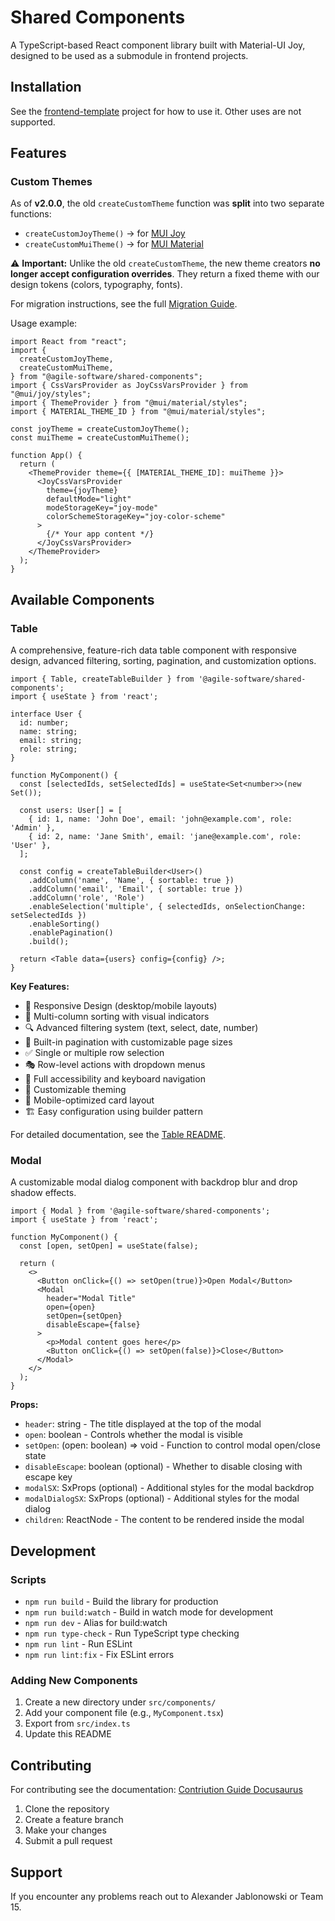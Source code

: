 # Shared Components

A TypeScript-based React component library built with Material-UI Joy, designed to be used as a submodule in frontend projects.


## Installation

See the [frontend-template](https://github.com/Agile-Software-Engineering-25/frontend-template) project for how to use it. Other uses are not supported.

## Features

### Custom Themes  

As of **v2.0.0**, the old `createCustomTheme` function was **split** into two separate functions:  

- `createCustomJoyTheme()` → for [MUI Joy](https://mui.com/joy-ui/getting-started/overview/)  
- `createCustomMuiTheme()` → for [MUI Material](https://mui.com/material-ui/getting-started/overview/)  

⚠️ **Important:** Unlike the old `createCustomTheme`, the new theme creators **no longer accept configuration overrides**. They return a fixed theme with our design tokens (colors, typography, fonts).  

For migration instructions, see the full [Migration Guide](https://agile-software-engineering-25.github.io/documentation/docs/frontend/shared-components/migration-guide).

Usage example:  

```tsx
import React from "react";
import {
  createCustomJoyTheme,
  createCustomMuiTheme,
} from "@agile-software/shared-components";
import { CssVarsProvider as JoyCssVarsProvider } from "@mui/joy/styles";
import { ThemeProvider } from "@mui/material/styles";
import { MATERIAL_THEME_ID } from "@mui/material/styles";

const joyTheme = createCustomJoyTheme();
const muiTheme = createCustomMuiTheme();

function App() {
  return (
    <ThemeProvider theme={{ [MATERIAL_THEME_ID]: muiTheme }}>
      <JoyCssVarsProvider
        theme={joyTheme}
        defaultMode="light"
        modeStorageKey="joy-mode"
        colorSchemeStorageKey="joy-color-scheme"
      >
        {/* Your app content */}
      </JoyCssVarsProvider>
    </ThemeProvider>
  );
}
```

## Available Components

### Table

A comprehensive, feature-rich data table component with responsive design, advanced filtering, sorting, pagination, and customization options.

```tsx
import { Table, createTableBuilder } from '@agile-software/shared-components';
import { useState } from 'react';

interface User {
  id: number;
  name: string;
  email: string;
  role: string;
}

function MyComponent() {
  const [selectedIds, setSelectedIds] = useState<Set<number>>(new Set());
  
  const users: User[] = [
    { id: 1, name: 'John Doe', email: 'john@example.com', role: 'Admin' },
    { id: 2, name: 'Jane Smith', email: 'jane@example.com', role: 'User' },
  ];

  const config = createTableBuilder<User>()
    .addColumn('name', 'Name', { sortable: true })
    .addColumn('email', 'Email', { sortable: true })
    .addColumn('role', 'Role')
    .enableSelection('multiple', { selectedIds, onSelectionChange: setSelectedIds })
    .enableSorting()
    .enablePagination()
    .build();

  return <Table data={users} config={config} />;
}
```

**Key Features:**
- 🎨 Responsive Design (desktop/mobile layouts)
- 🔄 Multi-column sorting with visual indicators
- 🔍 Advanced filtering system (text, select, date, number)
- 📄 Built-in pagination with customizable page sizes
- ✅ Single or multiple row selection
- 🎭 Row-level actions with dropdown menus
- 🎯 Full accessibility and keyboard navigation
- 🎨 Customizable theming
- 📱 Mobile-optimized card layout
- 🏗️ Easy configuration using builder pattern

For detailed documentation, see the [Table README](src/components/Table/README.md).

### Modal

A customizable modal dialog component with backdrop blur and drop shadow effects.

```tsx
import { Modal } from '@agile-software/shared-components';
import { useState } from 'react';

function MyComponent() {
  const [open, setOpen] = useState(false);

  return (
    <>
      <Button onClick={() => setOpen(true)}>Open Modal</Button>
      <Modal
        header="Modal Title"
        open={open}
        setOpen={setOpen}
        disableEscape={false}
      >
        <p>Modal content goes here</p>
        <Button onClick={() => setOpen(false)}>Close</Button>
      </Modal>
    </>
  );
}
```

**Props:**

- `header`: string - The title displayed at the top of the modal
- `open`: boolean - Controls whether the modal is visible
- `setOpen`: (open: boolean) => void - Function to control modal open/close state  
- `disableEscape`: boolean (optional) - Whether to disable closing with escape key
- `modalSX`: SxProps (optional) - Additional styles for the modal backdrop
- `modalDialogSX`: SxProps (optional) - Additional styles for the modal dialog
- `children`: ReactNode - The content to be rendered inside the modal

## Development

### Scripts

- `npm run build` - Build the library for production
- `npm run build:watch` - Build in watch mode for development
- `npm run dev` - Alias for build:watch
- `npm run type-check` - Run TypeScript type checking
- `npm run lint` - Run ESLint
- `npm run lint:fix` - Fix ESLint errors

### Adding New Components

1. Create a new directory under `src/components/`
2. Add your component file (e.g., `MyComponent.tsx`)
3. Export from `src/index.ts`
4. Update this README

## Contributing

For contributing see the documentation: [Contriution Guide Docusaurus](https://agile-software-engineering-25.github.io/documentation/docs/frontend/shared-components/developing)

1. Clone the repository
2. Create a feature branch
3. Make your changes
4. Submit a pull request

## Support

If you encounter any problems reach out to Alexander Jablonowski or Team 15.
